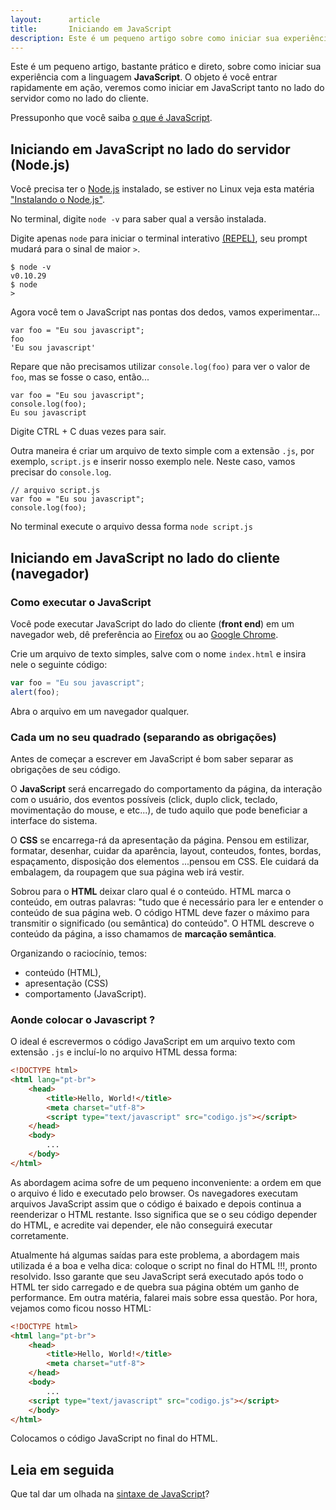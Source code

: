 ```yaml
---
layout:      article
title:       Iniciando em JavaScript
description: Este é um pequeno artigo sobre como iniciar sua experiência com a linguagem JavaScript,<br />veremos como iniciar em JavaScript tanto no lado do servidor como no lado do cliente.
---
```


Este é um pequeno artigo, bastante prático e direto, sobre como iniciar sua experiência com a linguagem __JavaScript__.
O objeto é você entrar rapidamente em ação, veremos como iniciar em JavaScript tanto no lado do servidor como no lado
do cliente.

Pressuponho que você saiba [o que é JavaScript](/javascript/o-que-e-javascript/).


Iniciando em JavaScript no lado do servidor (Node.js)
---

Você precisa ter o [Node.js](/javascript/node.js/) instalado, se estiver no Linux veja esta matéria ["Instalando o Node.js"](/linux/cookbook/nodejs/).

No terminal, digite `node -v` para saber qual a versão instalada.

Digite apenas `node` para iniciar o terminal interativo [(REPEL)](http://nodejs.org/api/repl.html "link-externo"), seu 
prompt mudará para o sinal de maior `>`.

    $ node -v
    v0.10.29
    $ node
    > 

Agora você tem o JavaScript nas pontas dos dedos, vamos experimentar...

    var foo = "Eu sou javascript";
    foo
    'Eu sou javascript'

Repare que não precisamos utilizar `console.log(foo)` para ver o valor de `foo`, mas se fosse o caso, então...

    var foo = "Eu sou javascript";
    console.log(foo);
    Eu sou javascript

Digite CTRL + C duas vezes para sair.

Outra maneira é criar um arquivo de texto simple com a extensão `.js`, por exemplo, `script.js` e inserir nosso exemplo
nele. Neste caso, vamos precisar do `console.log`.

    // arquivo script.js
    var foo = "Eu sou javascript";
    console.log(foo);

No terminal execute o arquivo dessa forma `node script.js`


Iniciando em JavaScript no lado do cliente (navegador)
---

### Como executar o JavaScript

Você pode executar JavaScript do lado do cliente (__front end__) em um navegador web, dê preferência ao 
[Firefox](https://www.mozilla.org/pt-BR/firefox/new/ "link-externo") ou ao
[Google Chrome](https://www.google.com.br/chrome/browser/desktop/index.html "link-externo").

Crie um arquivo de texto simples, salve com o nome `index.html` e insira nele o seguinte código:

```javascript
var foo = "Eu sou javascript";
alert(foo);
```

Abra o arquivo em um navegador qualquer.


### Cada um no seu quadrado (separando as obrigações)

Antes de começar a escrever em JavaScript é bom saber separar as obrigações de seu código.

O __JavaScript__ será encarregado do comportamento da página, da interação com o usuário, dos eventos possíveis (click, 
duplo click, teclado, movimentação do mouse, e etc...), de tudo aquilo que pode beneficiar a interface do sistema.

O __CSS__ se encarrega-rá da apresentação da página. Pensou em estilizar, formatar, desenhar, cuidar da aparência, 
layout, conteudos, fontes, bordas, espaçamento, disposição dos elementos ...pensou em CSS. Ele cuidará da embalagem, da
roupagem que sua página web irá vestir.

Sobrou para o __HTML__ deixar claro qual é o conteúdo. HTML marca o conteúdo, em outras palavras: "tudo que é necessário
para ler e entender o conteúdo de sua página web. O código HTML deve fazer o máximo para transmitir o significado
(ou semântica) do conteúdo". O HTML descreve o conteúdo da página, a isso chamamos de __marcação semântica__.

Organizando o raciocínio, temos:

- conteúdo (HTML),
- apresentação (CSS)
- comportamento (JavaScript).




### Aonde colocar o Javascript ?

O ideal é escrevermos o código JavaScript em um arquivo texto com extensão `.js` e incluí-lo no arquivo HTML dessa forma:

```html
<!DOCTYPE html>
<html lang="pt-br">
    <head>
        <title>Hello, World!</title>
        <meta charset="utf-8">
        <script type="text/javascript" src="codigo.js"></script>
    </head>
    <body>
        ...
    </body>
</html>
```

As abordagem acima sofre de um pequeno inconveniente: a ordem em que o arquivo é lido e executado pelo browser. Os 
navegadores executam arquivos JavaScript assim que o código é baixado e depois continua a reenderizar o HTML restante. 
Isso significa que se o seu código depender do HTML, e acredite vai depender, ele não conseguirá executar corretamente.

Atualmente há algumas saídas para este problema, a abordagem mais utilizada é a boa e velha dica: coloque o script no 
final do HTML !!!, pronto resolvido. Isso garante que seu JavaScript será executado após todo o HTML ter sido carregado
 e de quebra sua página obtém um ganho de performance. Em outra matéria, falarei mais sobre essa questão. Por hora,
vejamos como ficou nosso HTML:


```html
<!DOCTYPE html>
<html lang="pt-br">
    <head>
        <title>Hello, World!</title>
        <meta charset="utf-8">
    </head>
    <body>
        ...
    <script type="text/javascript" src="codigo.js"></script>
    </body>
</html>
```

Colocamos o código JavaScript no final do HTML.


Leia em seguida
---

Que tal dar um olhada na [sintaxe de JavaScript](/javascript/sintaxe-basica/)?

